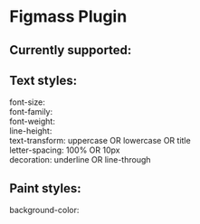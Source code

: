 # Figmass Plugin

## Currently supported:

Text styles:
--------
font-size:  
font-family:  
font-weight:  
line-height:  
text-transform:     uppercase OR lowercase OR title  
letter-spacing:     100% OR 10px  
decoration:         underline OR line-through  

Paint styles:
---------
background-color:  
